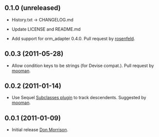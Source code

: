 ## 0.1.0 (unreleased)

* History.txt -> CHANGELOG.md

* Update LICENSE and README.md

* Add support for orm_adapter 0.4.0. Pull request by [rosenfeld](https://github.com/rosenfeld).

## 0.0.3 (2011-05-28)

* Allow condition keys to be strings (for Devise compat.). Pull request by [mooman](https://github.com/mooman).

## 0.0.2 (2011-01-14)

* Use Sequel [Subclasses plugin](http://sequel.rubyforge.org/rdoc-plugins/classes/Sequel/Plugins/Subclasses.html) to track descendents. Suggested by [mooman](https://github.com/mooman).

## 0.0.1 (2011-01-09)

* Initial release [Don Morrison](https://github.com/elskwid).
